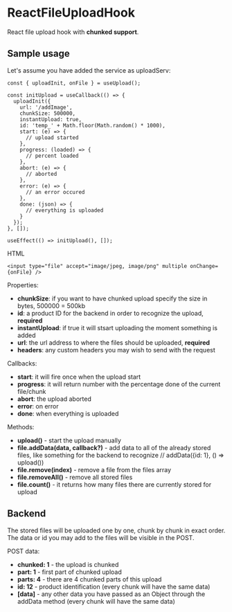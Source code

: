 # ReactFileUploadHook
React file upload hook with **chunked support**.

## Sample usage
Let's assume you have added the service as uploadServ:

```
const { uploadInit, onFile } = useUpload();

const initUpload = useCallback(() => {
  uploadInit({
    url: '/addImage',
    chunkSize: 500000,
    instantUpload: true,
    id: 'temp_' + Math.floor(Math.random() * 1000),
    start: (e) => {
      // upload started
    },
    progress: (loaded) => {
      // percent loaded
    },
    abort: (e) => {
      // aborted
    },
    error: (e) => {
      // an error occured
    },
    done: (json) => {
      // everything is uploaded
    }
  });
}, []);

useEffect(() => initUpload(), []);
```

HTML
```
<input type="file" accept="image/jpeg, image/png" multiple onChange={onFile} />
```

Properties:
- **chunkSize**: if you want to have chunked upload specify the size in bytes, 500000 = 500kb
- **id**: a product ID for the backend in order to recognize the upload, **required**
- **instantUpload**: if true it will stsart uploading the moment something is added
- **url**: the url address to where the files should be uploaded, **required**
- **headers**: any custom headers you may wish to send with the request

Callbacks:
- **start**: it will fire once when the upload start
- **progress**: it will return number with the percentage done of the current file/chunk
- **abort**: the upload aborted
- **error**: on error
- **done**: when everything is uploaded

Methods:
- **upload()** - start the upload manually
- **file.addData(data, callback?)** - add data to all of the already stored files, like something for the backend to recognize // addData({id: 1}, () => upload())
- **file.remove(index)** - remove a file from the files array
- **file.removeAll()** - remove all stored files
- **file.count()** - it returns how many files there are currently stored for upload

## Backend
The stored files will be uploaded one by one, chunk by chunk in exact order. The data or id you may add to the files will be visible in the POST. 

POST data:
- **chunked: 1** - the upload is chunked
- **part: 1** - first part of chunked upload
- **parts: 4** - there are 4 chunked parts of this upload
- **id: 12** - product identification (every chunk will have the same data)
- **[data]** - any other data you have passed as an Object through the addData method (every chunk will have the same data)

